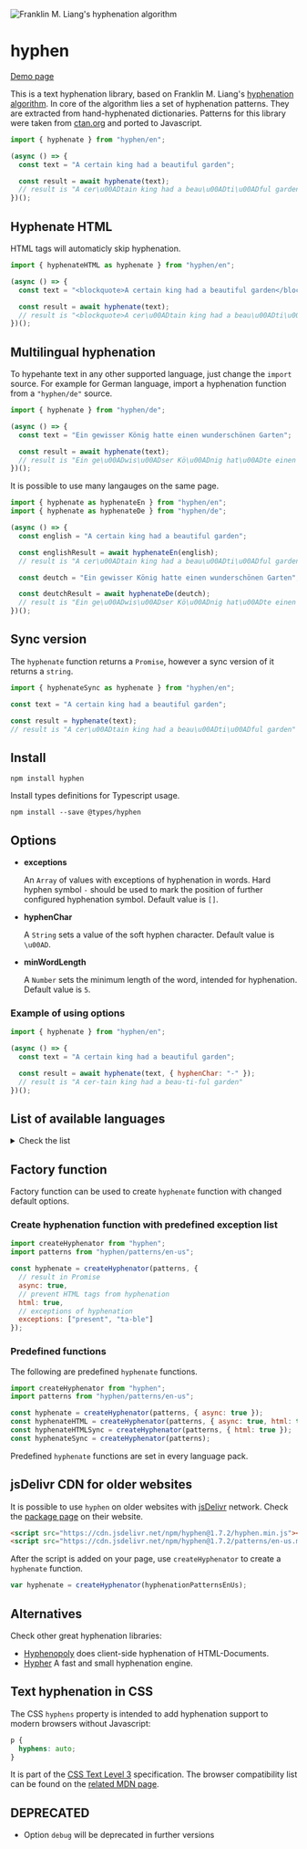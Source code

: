 ![Franklin M. Liang's hyphenation algorithm](https://ytiurin.github.io/hyphen/01.png)

# hyphen

[Demo page](https://ytiurin.github.io/hyphen/)

This is a text hyphenation library, based on Franklin M. Liang's [hyphenation algorithm](https://tug.org/docs/liang/ "Frank Liang wrote his Stanford Ph.D. thesis on a hyphenation algorithm that is standard in TeX, and has been adapted to numerous languages."). In core of the algorithm lies a set of hyphenation patterns. They are extracted from hand-hyphenated dictionaries. Patterns for this library were taken from [ctan.org](https://ctan.org/ "The Comprehensive TEX Archive Network (CTAN) is the central place for all kinds of material around TEX.") and ported to Javascript.

```javascript
import { hyphenate } from "hyphen/en";

(async () => {
  const text = "A certain king had a beautiful garden";

  const result = await hyphenate(text);
  // result is "A cer\u00ADtain king had a beau\u00ADti\u00ADful garden"
})();
```

## Hyphenate HTML

HTML tags will automaticly skip hyphenation.

```javascript
import { hyphenateHTML as hyphenate } from "hyphen/en";

(async () => {
  const text = "<blockquote>A certain king had a beautiful garden</blockquote>";

  const result = await hyphenate(text);
  // result is "<blockquote>A cer\u00ADtain king had a beau\u00ADti\u00ADful garden</blockquote>"
})();
```

## Multilingual hyphenation

To hypehante text in any other supported language, just change the `import` source. For example for German language, import a hyphenation function from a `"hyphen/de"` source.

```javascript
import { hyphenate } from "hyphen/de";

(async () => {
  const text = "Ein gewisser König hatte einen wunderschönen Garten";

  const result = await hyphenate(text);
  // result is "Ein ge\u00ADwis\u00ADser Kö\u00ADnig hat\u00ADte einen wun\u00ADder\u00ADschö\u00ADnen Gar\u00ADten"
})();
```

It is possible to use many langauges on the same page.

```javascript
import { hyphenate as hyphenateEn } from "hyphen/en";
import { hyphenate as hyphenateDe } from "hyphen/de";

(async () => {
  const english = "A certain king had a beautiful garden";

  const englishResult = await hyphenateEn(english);
  // result is "A cer\u00ADtain king had a beau\u00ADti\u00ADful garden"

  const deutch = "Ein gewisser König hatte einen wunderschönen Garten";

  const deutchResult = await hyphenateDe(deutch);
  // result is "Ein ge\u00ADwis\u00ADser Kö\u00ADnig hat\u00ADte einen wun\u00ADder\u00ADschö\u00ADnen Gar\u00ADten"
})();
```

## Sync version

The `hyphenate` function returns a `Promise`, however a sync version of it returns a `string`.

```javascript
import { hyphenateSync as hyphenate } from "hyphen/en";

const text = "A certain king had a beautiful garden";

const result = hyphenate(text);
// result is "A cer\u00ADtain king had a beau\u00ADti\u00ADful garden"
```

## Install

```
npm install hyphen
```

Install types definitions for Typescript usage.

```
npm install --save @types/hyphen
```

## Options

- **exceptions**

  An `Array` of values with exceptions of hyphenation in words. Hard hyphen symbol `-` should be used to mark the position of further configured hyphenation symbol. Default value is `[]`.

- **hyphenChar**

  A `String` sets a value of the soft hyphen character. Default value is `\u00AD`.

- **minWordLength**

  A `Number` sets the minimum length of the word, intended for hyphenation. Default value is `5`.

### Example of using options

```javascript
import { hyphenate } from "hyphen/en";

(async () => {
  const text = "A certain king had a beautiful garden";

  const result = await hyphenate(text, { hyphenChar: "-" });
  // result is "A cer-tain king had a beau-ti-ful garden"
})();
```

## List of available languages

<details>
  <summary>Check the list</summary>

- Afrikaans language

```javascript
import { hyphenate } from "hyphen/af";
```

- Assamese language

```javascript
import { hyphenate } from "hyphen/as";
```

- Belarusian language

```javascript
import { hyphenate } from "hyphen/be";
```

- Bulgarian language

```javascript
import { hyphenate } from "hyphen/bg";
```

- Bengali language

```javascript
import { hyphenate } from "hyphen/bn";
```

- Catalan language

```javascript
import { hyphenate } from "hyphen/ca";
```

- Coptic language

```javascript
import { hyphenate } from "hyphen/cop";
```

- Czech language

```javascript
import { hyphenate } from "hyphen/cs";
```

- Welsh language

```javascript
import { hyphenate } from "hyphen/cy";
```

- Church Slavonic language

```javascript
import { hyphenate } from "hyphen/cu";
```

- Danish language

```javascript
import { hyphenate } from "hyphen/da";
```

- German, traditional spelling

```javascript
import { hyphenate } from "hyphen/de-1901";
```

- German, reformed spelling

```javascript
import { hyphenate } from "hyphen/de-1996";
```

- German, traditional Swiss spelling

```javascript
import { hyphenate } from "hyphen/de-CH-1901";
```

- Modern Greek, monotonic spelling

```javascript
import { hyphenate } from "hyphen/el-monoton";
```

- Modern Greek, polytonic spelling

```javascript
import { hyphenate } from "hyphen/el-polyton";
```

- English, British spelling language

```javascript
import { hyphenate } from "hyphen/en-gb";
```

- English, American spelling language

```javascript
import { hyphenate } from "hyphen/en-us";
```

- Spanish language

```javascript
import { hyphenate } from "hyphen/es";
```

- Estonian language

```javascript
import { hyphenate } from "hyphen/et";
```

- Basque language

```javascript
import { hyphenate } from "hyphen/eu";
```

- Finnish language

```javascript
import { hyphenate } from "hyphen/fi";
```

- French language

```javascript
import { hyphenate } from "hyphen/fr";
```

- Friulan language

```javascript
import { hyphenate } from "hyphen/fur";
```

- Irish language

```javascript
import { hyphenate } from "hyphen/ga";
```

- Galician language

```javascript
import { hyphenate } from "hyphen/gl";
```

- Ancient Greek language

```javascript
import { hyphenate } from "hyphen/grc";
```

- Gujarati language

```javascript
import { hyphenate } from "hyphen/gu";
```

- Hindi language

```javascript
import { hyphenate } from "hyphen/hi";
```

- Croatian language

```javascript
import { hyphenate } from "hyphen/hr";
```

- Upper Sorbian language

```javascript
import { hyphenate } from "hyphen/hsb";
```

- Hungarian language

```javascript
import { hyphenate } from "hyphen/hu";
```

- Armenian language

```javascript
import { hyphenate } from "hyphen/hy";
```

- Interlingua language

```javascript
import { hyphenate } from "hyphen/ia";
```

- Bahasa Indonesia, Indonesian language

```javascript
import { hyphenate } from "hyphen/id";
```

- Icelandic language

```javascript
import { hyphenate } from "hyphen/is";
```

- Italian language

```javascript
import { hyphenate } from "hyphen/it";
```

- Georgian language

```javascript
import { hyphenate } from "hyphen/ka";
```

- Kurmanji, Northern Kurdish language

```javascript
import { hyphenate } from "hyphen/kmr";
```

- Kannada language

```javascript
import { hyphenate } from "hyphen/kn";
```

- Classical Latin language

```javascript
import { hyphenate } from "hyphen/la-x-classic";
```

- Liturgical Latin language

```javascript
import { hyphenate } from "hyphen/la-x-liturgic";
```

- Latin language

```javascript
import { hyphenate } from "hyphen/la";
```

- Lithuanian language

```javascript
import { hyphenate } from "hyphen/lt";
```

- Latvian language

```javascript
import { hyphenate } from "hyphen/lv";
```

- Malayalam language

```javascript
import { hyphenate } from "hyphen/ml";
```

- Mongolian, Cyrillic script, alternative patterns

```javascript
import { hyphenate } from "hyphen/mn-cyrl-x-lmc";
```

- Mongolian, Cyrillic script

```javascript
import { hyphenate } from "hyphen/mn-cyrl";
```

- Marathi language

```javascript
import { hyphenate } from "hyphen/mr";
```

- Multiple languages using the Ethiopic scripts

```javascript
import { hyphenate } from "hyphen/mul-ethi";
```

- Norwegian Bokmål, bokmål, norsk bokmål language

```javascript
import { hyphenate } from "hyphen/nb";
```

- Dutch language

```javascript
import { hyphenate } from "hyphen/nl";
```

- Norwegian Nynorsk, nynorsk language

```javascript
import { hyphenate } from "hyphen/nn";
```

- Norwegian, norsk language

```javascript
import { hyphenate } from "hyphen/no";
```

- Occitan language

```javascript
import { hyphenate } from "hyphen/oc";
```

- Odia, Oriya language

```javascript
import { hyphenate } from "hyphen/or";
```

- Panjabi, Punjabi language

```javascript
import { hyphenate } from "hyphen/pa";
```

- Pāli language

```javascript
import { hyphenate } from "hyphen/pi";
```

- Polish language

```javascript
import { hyphenate } from "hyphen/pl";
```

- Piedmontese language

```javascript
import { hyphenate } from "hyphen/pms";
```

- Portuguese language

```javascript
import { hyphenate } from "hyphen/pt";
```

- Romansh language

```javascript
import { hyphenate } from "hyphen/rm";
```

- Romanian language

```javascript
import { hyphenate } from "hyphen/ro";
```

- Russian language

```javascript
import { hyphenate } from "hyphen/ru";
```

- Sanskrit language

```javascript
import { hyphenate } from "hyphen/sa";
```

- Serbocroatian, Cyrillic script

```javascript
import { hyphenate } from "hyphen/sh-cyrl";
```

- Serbocroatian, Latin script

```javascript
import { hyphenate } from "hyphen/sh-latn";
```

- Slovak language

```javascript
import { hyphenate } from "hyphen/sk";
```

- Slovenian language

```javascript
import { hyphenate } from "hyphen/sl";
```

- Serbian, Cyrillic script

```javascript
import { hyphenate } from "hyphen/sr-cyrl";
```

- Swedish language

```javascript
import { hyphenate } from "hyphen/sv";
```

- Tamil language

```javascript
import { hyphenate } from "hyphen/ta";
```

- Telugu language

```javascript
import { hyphenate } from "hyphen/te";
```

- Thai language

```javascript
import { hyphenate } from "hyphen/th";
```

- Turkmen language

```javascript
import { hyphenate } from "hyphen/tk";
```

- Turkish language

```javascript
import { hyphenate } from "hyphen/tr";
```

- Ukrainian language

```javascript
import { hyphenate } from "hyphen/uk";
```

- Mandarin Chinese, pinyin transliteration

```javascript
import { hyphenate } from "hyphen/zh-latn-pinyin";
```

### Aliases for specific languages

- Alias for `hyphen/de-1996`

```javascript
import { hyphenate } from "hyphen/de";
```

- Alias for `hyphen/el-monoton`

```javascript
import { hyphenate } from "hyphen/el";
```

- Alias for `hyphen/en-us`

```javascript
import { hyphenate } from "hyphen/en";
```

- Alias for `hyphen/mul-ethi`

```javascript
import { hyphenate } from "hyphen/ethi";
```

- Alias for `hyphen/mn-cyrl`

```javascript
import { hyphenate } from "hyphen/mn";
```

- Alias for `hyphen/sh-cyrl`

```javascript
import { hyphenate } from "hyphen/sh";
```

- Alias for `hyphen/sr-cyrl`

```javascript
import { hyphenate } from "hyphen/sr";
```

- Alias for `hyphen/zh-latn-pinyin`

```javascript
import { hyphenate } from "hyphen/zh";
```

</details>

## Factory function

Factory function can be used to create `hyphenate` function with changed default options.

### Create hyphenation function with predefined exception list

```javascript
import createHyphenator from "hyphen";
import patterns from "hyphen/patterns/en-us";

const hyphenate = createHyphenator(patterns, {
  // result in Promise
  async: true,
  // prevent HTML tags from hyphenation
  html: true,
  // exceptions of hyphenation
  exceptions: ["present", "ta-ble"]
});
```

### Predefined functions

The following are predefined `hyphenate` functions.

```javascript
import createHyphenator from "hyphen";
import patterns from "hyphen/patterns/en-us";

const hyphenate = createHyphenator(patterns, { async: true });
const hyphenateHTML = createHyphenator(patterns, { async: true, html: true });
const hyphenateHTMLSync = createHyphenator(patterns, { html: true });
const hyphenateSync = createHyphenator(patterns);
```

Predefined `hyphenate` functions are set in every language pack.

## jsDelivr CDN for older websites

It is possible to use `hyphen` on older websites with [jsDelivr](https://www.jsdelivr.com/) network. Check the [package page](https://www.jsdelivr.com/package/npm/hyphen) on their website.

```html
<script src="https://cdn.jsdelivr.net/npm/hyphen@1.7.2/hyphen.min.js"></script>
<script src="https://cdn.jsdelivr.net/npm/hyphen@1.7.2/patterns/en-us.min.js"></script>
```

After the script is added on your page, use `createHyphenator` to create a `hyphenate` function.

```javascript
var hyphenate = createHyphenator(hyphenationPatternsEnUs);
```

## Alternatives

Check other great hyphenation libraries:

- [Hyphenopoly](https://mnater.github.io/Hyphenopoly/) does client-side hyphenation of HTML-Documents.
- [Hypher](https://github.com/bramstein/hypher) A fast and small hyphenation engine.

## Text hyphenation in CSS

The CSS `hyphens` property is intended to add hyphenation support to modern browsers without Javascript:

```css
p {
  hyphens: auto;
}
```

It is part of the [CSS Text Level 3](https://drafts.csswg.org/css-text-3/#hyphens-property) specification. The browser compatibility list can be found on the [related MDN page](https://developer.mozilla.org/en-US/docs/Web/CSS/hyphens).

## DEPRECATED

- Option `debug` will be deprecated in further versions

